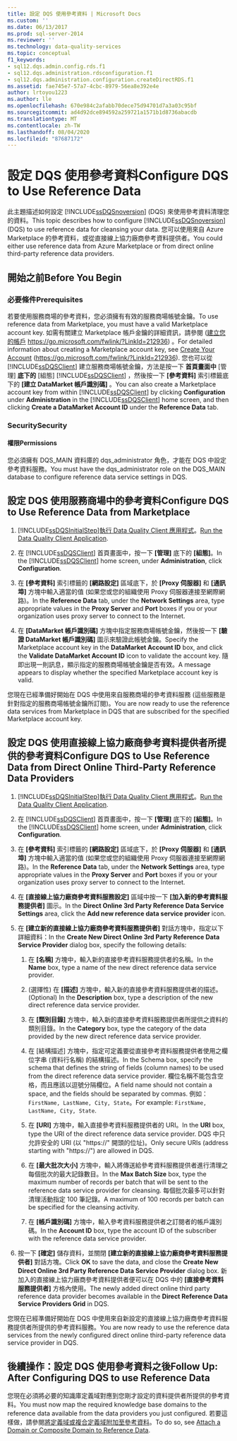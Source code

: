 ```yaml
---
title: 設定 DQS 使用參考資料 | Microsoft Docs
ms.custom: ''
ms.date: 06/13/2017
ms.prod: sql-server-2014
ms.reviewer: ''
ms.technology: data-quality-services
ms.topic: conceptual
f1_keywords:
- sql12.dqs.admin.config.rds.f1
- sql12.dqs.administration.rdsconfiguration.f1
- sql12.dqs.administration.configuration.createDirectRDS.f1
ms.assetid: fae745e7-57a7-4cbc-8979-56ea8e392e4e
author: lrtoyou1223
ms.author: lle
ms.openlocfilehash: 670e984c2afabb70dece75d94701d7a3a03c95bf
ms.sourcegitcommit: ad4d92dce894592a259721a1571b1d8736abacdb
ms.translationtype: MT
ms.contentlocale: zh-TW
ms.lasthandoff: 08/04/2020
ms.locfileid: "87687172"
---
```

# <a name="configure-dqs-to-use-reference-data"></a><span data-ttu-id="ca3d8-102">設定 DQS 使用參考資料</span><span class="sxs-lookup"><span data-stu-id="ca3d8-102">Configure DQS to Use Reference Data</span></span>
  <span data-ttu-id="ca3d8-103">此主題描述如何設定 [!INCLUDE[ssDQSnoversion](../includes/ssdqsnoversion-md.md)] (DQS) 來使用參考資料清理您的資料。</span><span class="sxs-lookup"><span data-stu-id="ca3d8-103">This topic describes how to configure [!INCLUDE[ssDQSnoversion](../includes/ssdqsnoversion-md.md)] (DQS) to use reference data for cleansing your data.</span></span> <span data-ttu-id="ca3d8-104">您可以使用來自 Azure Marketplace 的參考資料，或從直接線上協力廠商參考資料提供者。</span><span class="sxs-lookup"><span data-stu-id="ca3d8-104">You could either use reference data from Azure Marketplace or from direct online third-party reference data providers.</span></span>  
  
## <a name="before-you-begin"></a><span data-ttu-id="ca3d8-105">開始之前</span><span class="sxs-lookup"><span data-stu-id="ca3d8-105">Before You Begin</span></span>  
  
###  <a name="prerequisites"></a><a name="Prerequisites"></a> <span data-ttu-id="ca3d8-106">必要條件</span><span class="sxs-lookup"><span data-stu-id="ca3d8-106">Prerequisites</span></span>  
 <span data-ttu-id="ca3d8-107">若要使用服務商場的參考資料，您必須擁有有效的服務商場帳號金鑰。</span><span class="sxs-lookup"><span data-stu-id="ca3d8-107">To use reference data from Marketplace, you must have a valid Marketplace account key.</span></span> <span data-ttu-id="ca3d8-108">如需有關建立 Marketplace 帳戶金鑰的詳細資訊，請參閱 ([建立您的帳戶](https://go.microsoft.com/fwlink/?LinkId=212936) https://go.microsoft.com/fwlink/?LinkId=212936) 。</span><span class="sxs-lookup"><span data-stu-id="ca3d8-108">For detailed information about creating a Marketplace account key, see [Create Your Account](https://go.microsoft.com/fwlink/?LinkId=212936) (https://go.microsoft.com/fwlink/?LinkId=212936).</span></span> <span data-ttu-id="ca3d8-109">您也可以從 [!INCLUDE[ssDQSClient](../includes/ssdqsclient-md.md)] 建立服務商場帳號金鑰，方法是按一下 **首頁畫面中** [管理] **底下的** [組態] [!INCLUDE[ssDQSClient](../includes/ssdqsclient-md.md)] ，然後按一下 **[參考資料]** 索引標籤底下的 **[建立 DataMarket 帳戶識別碼]** 。</span><span class="sxs-lookup"><span data-stu-id="ca3d8-109">You can also create a Marketplace account key from within [!INCLUDE[ssDQSClient](../includes/ssdqsclient-md.md)] by clicking **Configuration** under **Administration** in the [!INCLUDE[ssDQSClient](../includes/ssdqsclient-md.md)] home screen, and then clicking **Create a DataMarket Account ID** under the **Reference Data** tab.</span></span>  
  
###  <a name="security"></a><a name="Security"></a> <span data-ttu-id="ca3d8-110">Security</span><span class="sxs-lookup"><span data-stu-id="ca3d8-110">Security</span></span>  
  
####  <a name="permissions"></a><a name="Permissions"></a> <span data-ttu-id="ca3d8-111">權限</span><span class="sxs-lookup"><span data-stu-id="ca3d8-111">Permissions</span></span>  
 <span data-ttu-id="ca3d8-112">您必須擁有 DQS_MAIN 資料庫的 dqs_administrator 角色，才能在 DQS 中設定參考資料服務。</span><span class="sxs-lookup"><span data-stu-id="ca3d8-112">You must have the dqs_administrator role on the DQS_MAIN database to configure reference data service settings in DQS.</span></span>  
  
##  <a name="configure-dqs-to-use-reference-data-from-marketplace"></a><a name="Marketplace"></a> <span data-ttu-id="ca3d8-113">設定 DQS 使用服務商場中的參考資料</span><span class="sxs-lookup"><span data-stu-id="ca3d8-113">Configure DQS to Use Reference Data from Marketplace</span></span>  
  
1.  [!INCLUDE[ssDQSInitialStep](../includes/ssdqsinitialstep-md.md)]<span data-ttu-id="ca3d8-114">[執行 Data Quality Client 應用程式](../../2014/data-quality-services/run-the-data-quality-client-application.md)。</span><span class="sxs-lookup"><span data-stu-id="ca3d8-114">[Run the Data Quality Client Application](../../2014/data-quality-services/run-the-data-quality-client-application.md).</span></span>  
  
2.  <span data-ttu-id="ca3d8-115">在 [!INCLUDE[ssDQSClient](../includes/ssdqsclient-md.md)] 首頁畫面中，按一下 **[管理]** 底下的 **[組態]**。</span><span class="sxs-lookup"><span data-stu-id="ca3d8-115">In the [!INCLUDE[ssDQSClient](../includes/ssdqsclient-md.md)] home screen, under **Administration**, click **Configuration**.</span></span>  
  
3.  <span data-ttu-id="ca3d8-116">在 **[參考資料]** 索引標籤的 **[網路設定]** 區域底下，於 **[Proxy 伺服器]** 和 **[通訊埠]** 方塊中輸入適當的值 (如果您或您的組織使用 Proxy 伺服器連接至網際網路)。</span><span class="sxs-lookup"><span data-stu-id="ca3d8-116">In the **Reference Data** tab, under the **Network Settings** area, type appropriate values in the **Proxy Server** and **Port** boxes if you or your organization uses proxy server to connect to the Internet.</span></span>  
  
4.  <span data-ttu-id="ca3d8-117">在 **[DataMarket 帳戶識別碼]** 方塊中指定服務商場帳號金鑰，然後按一下 **[驗證 DataMarket 帳戶識別碼]** 圖示來驗證此帳號金鑰。</span><span class="sxs-lookup"><span data-stu-id="ca3d8-117">Specify the Marketplace account key in the **DataMarket Account ID** box, and click the **Validate DataMarket Account ID** icon to validate the account key.</span></span> <span data-ttu-id="ca3d8-118">隨即出現一則訊息，顯示指定的服務商場帳號金鑰是否有效。</span><span class="sxs-lookup"><span data-stu-id="ca3d8-118">A message appears to display whether the specified Marketplace account key is valid.</span></span>  
  
 <span data-ttu-id="ca3d8-119">您現在已經準備好開始在 DQS 中使用來自服務商場的參考資料服務 (這些服務是針對指定的服務商場帳號金鑰所訂閱)。</span><span class="sxs-lookup"><span data-stu-id="ca3d8-119">You are now ready to use the reference data services from Marketplace in DQS that are subscribed for the specified Marketplace account key.</span></span>  
  
##  <a name="configure-dqs-to-use-reference-data-from-direct-online-third-party-reference-data-providers"></a><a name="ThirdParty"></a> <span data-ttu-id="ca3d8-120">設定 DQS 使用直接線上協力廠商參考資料提供者所提供的參考資料</span><span class="sxs-lookup"><span data-stu-id="ca3d8-120">Configure DQS to Use Reference Data from Direct Online Third-Party Reference Data Providers</span></span>  
  
1.  [!INCLUDE[ssDQSInitialStep](../includes/ssdqsinitialstep-md.md)]<span data-ttu-id="ca3d8-121">[執行 Data Quality Client 應用程式](../../2014/data-quality-services/run-the-data-quality-client-application.md)。</span><span class="sxs-lookup"><span data-stu-id="ca3d8-121">[Run the Data Quality Client Application](../../2014/data-quality-services/run-the-data-quality-client-application.md).</span></span>  
  
2.  <span data-ttu-id="ca3d8-122">在 [!INCLUDE[ssDQSClient](../includes/ssdqsclient-md.md)] 首頁畫面中，按一下 **[管理]** 底下的 **[組態]**。</span><span class="sxs-lookup"><span data-stu-id="ca3d8-122">In the [!INCLUDE[ssDQSClient](../includes/ssdqsclient-md.md)] home screen, under **Administration**, click **Configuration**.</span></span>  
  
3.  <span data-ttu-id="ca3d8-123">在 **[參考資料]** 索引標籤的 **[網路設定]** 區域底下，於 **[Proxy 伺服器]** 和 **[通訊埠]** 方塊中輸入適當的值 (如果您或您的組織使用 Proxy 伺服器連接至網際網路)。</span><span class="sxs-lookup"><span data-stu-id="ca3d8-123">In the **Reference Data** tab, under the **Network Settings** area, type appropriate values in the **Proxy Server** and **Port** boxes if you or your organization uses proxy server to connect to the Internet.</span></span>  
  
4.  <span data-ttu-id="ca3d8-124">在 **[直接線上協力廠商參考資料服務設定]** 區域中按一下 **[加入新的參考資料服務提供者]** 圖示。</span><span class="sxs-lookup"><span data-stu-id="ca3d8-124">In the **Direct Online 3rd Party Reference Data Service Settings** area, click the **Add new reference data service provider** icon.</span></span>  
  
5.  <span data-ttu-id="ca3d8-125">在 **[建立新的直接線上協力廠商參考資料服務提供者]** 對話方塊中，指定以下詳細資料：</span><span class="sxs-lookup"><span data-stu-id="ca3d8-125">In the **Create New Direct Online 3rd Party Reference Data Service Provider** dialog box, specify the following details:</span></span>  
  
    1.  <span data-ttu-id="ca3d8-126">在 **[名稱]** 方塊中，輸入新的直接參考資料服務提供者的名稱。</span><span class="sxs-lookup"><span data-stu-id="ca3d8-126">In the **Name** box, type a name of the new direct reference data service provider.</span></span>  
  
    2.  <span data-ttu-id="ca3d8-127">(選擇性) 在 **[描述]** 方塊中，輸入新的直接參考資料服務提供者的描述。</span><span class="sxs-lookup"><span data-stu-id="ca3d8-127">(Optional) In the **Description** box, type a description of the new direct reference data service provider.</span></span>  
  
    3.  <span data-ttu-id="ca3d8-128">在 **[類別目錄]** 方塊中，輸入新的直接參考資料服務提供者所提供之資料的類別目錄。</span><span class="sxs-lookup"><span data-stu-id="ca3d8-128">In the **Category** box, type the category of the data provided by the new direct reference data service provider.</span></span>  
  
    4.  <span data-ttu-id="ca3d8-129">在 [結構描述] 方塊中，指定可定義要從直接參考資料服務提供者使用之欄位字串 (資料行名稱) 的結構描述。</span><span class="sxs-lookup"><span data-stu-id="ca3d8-129">In the Schema box, specify the schema that defines the string of fields (column names) to be used from the direct reference data service provider.</span></span> <span data-ttu-id="ca3d8-130">欄位名稱不能包含空格，而且應該以逗號分隔欄位。</span><span class="sxs-lookup"><span data-stu-id="ca3d8-130">A field name should not contain a space, and the fields should be separated by commas.</span></span> <span data-ttu-id="ca3d8-131">例如：`FirstName, LastName, City, State`。</span><span class="sxs-lookup"><span data-stu-id="ca3d8-131">For example: `FirstName, LastName, City, State`.</span></span>  
  
    5.  <span data-ttu-id="ca3d8-132">在 **[URI]** 方塊中，輸入直接參考資料服務提供者的 URI。</span><span class="sxs-lookup"><span data-stu-id="ca3d8-132">In the **URI** box, type the URI of the direct reference data service provider.</span></span> <span data-ttu-id="ca3d8-133">DQS 中只允許安全的 URI (以 "https://" 開頭的位址)。</span><span class="sxs-lookup"><span data-stu-id="ca3d8-133">Only secure URIs (address starting with "https://") are allowed in DQS.</span></span>  
  
    6.  <span data-ttu-id="ca3d8-134">在 **[最大批次大小]** 方塊中，輸入將傳送給參考資料服務提供者進行清理之每個批次的最大記錄數目。</span><span class="sxs-lookup"><span data-stu-id="ca3d8-134">In the **Max Batch Size** box, type the maximum number of records per batch that will be sent to the reference data service provider for cleansing.</span></span> <span data-ttu-id="ca3d8-135">每個批次最多可以針對清理活動指定 100 筆記錄。</span><span class="sxs-lookup"><span data-stu-id="ca3d8-135">A maximum of 100 records per batch can be specified for the cleansing activity.</span></span>  
  
    7.  <span data-ttu-id="ca3d8-136">在 **[帳戶識別碼]** 方塊中，輸入參考資料服務提供者之訂閱者的帳戶識別碼。</span><span class="sxs-lookup"><span data-stu-id="ca3d8-136">In the **Account ID** box, type the account ID of the subscriber with the reference data service provider.</span></span>  
  
6.  <span data-ttu-id="ca3d8-137">按一下 **[確定]** 儲存資料，並關閉 **[建立新的直接線上協力廠商參考資料服務提供者]** 對話方塊。</span><span class="sxs-lookup"><span data-stu-id="ca3d8-137">Click **OK** to save the data, and close the **Create New Direct Online 3rd Party Reference Data Service Provider** dialog box.</span></span> <span data-ttu-id="ca3d8-138">新加入的直接線上協力廠商參考資料提供者便可以在 DQS 中的 **[直接參考資料服務提供者]** 方格內使用。</span><span class="sxs-lookup"><span data-stu-id="ca3d8-138">The newly added direct online third party reference data provider becomes available in the **Direct Reference Data Service Providers Grid** in DQS.</span></span>  
  
 <span data-ttu-id="ca3d8-139">您現在已經準備好開始在 DQS 中使用來自新設定的直接線上協力廠商參考資料服務提供者所提供的參考資料服務。</span><span class="sxs-lookup"><span data-stu-id="ca3d8-139">You are now ready to use the reference data services from the newly configured direct online third-party reference data service provider in DQS.</span></span>  
  
##  <a name="follow-up-after-configuring-dqs-to-use-reference-data"></a><a name="FollowUp"></a><span data-ttu-id="ca3d8-140">後續操作：設定 DQS 使用參考資料之後</span><span class="sxs-lookup"><span data-stu-id="ca3d8-140">Follow Up: After Configuring DQS to use Reference Data</span></span>  
 <span data-ttu-id="ca3d8-141">您現在必須將必要的知識庫定義域對應到您剛才設定的資料提供者所提供的參考資料。</span><span class="sxs-lookup"><span data-stu-id="ca3d8-141">You must now map the required knowledge base domains to the reference data available from the data providers you just configured.</span></span> <span data-ttu-id="ca3d8-142">若要這樣做，請參閱[將定義域或複合定義域附加至參考資料](../../2014/data-quality-services/attach-a-domain-or-composite-domain-to-reference-data.md)。</span><span class="sxs-lookup"><span data-stu-id="ca3d8-142">To do so, see [Attach a Domain or Composite Domain to Reference Data](../../2014/data-quality-services/attach-a-domain-or-composite-domain-to-reference-data.md).</span></span>  
  
  
